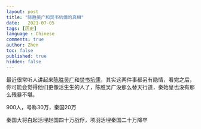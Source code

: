 ```yaml
---
layout: post
title: "陈胜吴广和焚书坑儒的真相"
date:   2021-07-05
tags: [历史]
language : Chinese
comments: true
author: Zhen
toc: false
published: true
hidden: false
---
```

最近很常听人讲起来[陈胜吴广](https://zh.wikipedia.org/wiki/%E5%A4%A7%E6%B3%BD%E4%B9%A1%E8%B5%B7%E4%B9%89)和[焚书坑儒](https://zh.wikipedia.org/wiki/%E7%84%9A%E4%B9%A6%E5%9D%91%E5%84%92)，其实这两件事都另有隐情，看完之后，你可能会觉得他们更像活生生的人了，陈胜吴广没那么替天行道，秦始皇也没有那么残暴不堪。



900人，号称30万，秦国20万



秦国大将白起活埋赵国四十万战俘，项羽活埋秦国二十万降卒
<!--stackedit_data:
eyJoaXN0b3J5IjpbLTI3MzE4Njk2Miw5NzAxNzU1MzUsMTU3ND
Y5NTA3MCw2NjA4MTY5MzAsLTE2NzUyOTgxODZdfQ==
-->